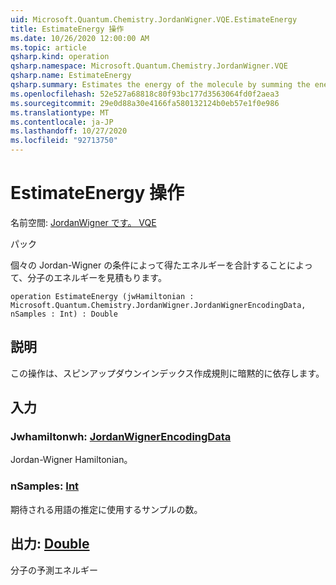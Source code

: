 ```yaml
---
uid: Microsoft.Quantum.Chemistry.JordanWigner.VQE.EstimateEnergy
title: EstimateEnergy 操作
ms.date: 10/26/2020 12:00:00 AM
ms.topic: article
qsharp.kind: operation
qsharp.namespace: Microsoft.Quantum.Chemistry.JordanWigner.VQE
qsharp.name: EstimateEnergy
qsharp.summary: Estimates the energy of the molecule by summing the energy contributed by the individual Jordan-Wigner terms.
ms.openlocfilehash: 52e527a68818c80f93bc177d3563064fd0f2aea3
ms.sourcegitcommit: 29e0d88a30e4166fa580132124b0eb57e1f0e986
ms.translationtype: MT
ms.contentlocale: ja-JP
ms.lasthandoff: 10/27/2020
ms.locfileid: "92713750"
---
```

# <a name="estimateenergy-operation"></a>EstimateEnergy 操作

名前空間: [JordanWigner です。 VQE](xref:Microsoft.Quantum.Chemistry.JordanWigner.VQE)

パック [](https://nuget.org/packages/)


個々の Jordan-Wigner の条件によって得たエネルギーを合計することによって、分子のエネルギーを見積もります。

```qsharp
operation EstimateEnergy (jwHamiltonian : Microsoft.Quantum.Chemistry.JordanWigner.JordanWignerEncodingData, nSamples : Int) : Double
```


## <a name="description"></a>説明

この操作は、スピンアップダウンインデックス作成規則に暗黙的に依存します。

## <a name="input"></a>入力

### <a name="jwhamiltonian--jordanwignerencodingdata"></a>Jwhamiltonwh: [JordanWignerEncodingData](xref:Microsoft.Quantum.Chemistry.JordanWigner.JordanWignerEncodingData)

Jordan-Wigner Hamiltonian。


### <a name="nsamples--int"></a>nSamples: [Int](xref:microsoft.quantum.lang-ref.int)

期待される用語の推定に使用するサンプルの数。



## <a name="output--double"></a>出力: [Double](xref:microsoft.quantum.lang-ref.double)

分子の予測エネルギー